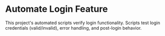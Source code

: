 # Automate Login Feature
This project's automated scripts verify login functionality. Scripts test login credentials (valid/invalid), error handling, and post-login behavior.
